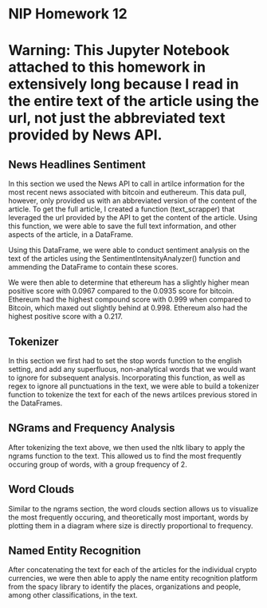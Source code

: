 # NlP Homework 12

# Warning: This Jupyter Notebook attached to this homework in extensively long because I read in the entire text of the article using the url, not just the abbreviated text provided by News API.

## News Headlines Sentiment

In this section we used the News API to call in artilce information for the most recent news associated with bitcoin and euthereum. This data pull, however, only provided us with an abbreviated version of the content of the article. To get the full article, I created a function (text_scrapper) that leveraged the url provided by the API to get the content of the article. Using this function, we were able to save the full text information, and other aspects of the article, in a DataFrame. 

Using this DataFrame, we were able to conduct sentiment analysis on the text of the articles using the SentimentIntensityAnalyzer() function and ammending the DataFrame to contain these scores. 

We were then able to determine that ethereum has a slightly higher mean positive score with 0.0967 compared to the 0.0935 score for bitcoin. Ethereum had the highest compound score with 0.999 when compared to Bitcoin, which maxed out slightly behind at 0.998. Ethereum also had the highest positive score with a 0.217.

## Tokenizer

In this section we first had to set the stop words function to the english setting, and add any superfluous, non-analytical words that we would want to ignore for subsequent analysis. Incorporating this function, as well as regex to ignore all punctuations in the text, we were able to build a tokenizer function to tokenize the text for each of the news artilces previous stored in the DataFrames. 

## NGrams and Frequency Analysis

After tokenizing the text above, we then used the nltk libary to apply the ngrams function to the text. This allowed us to find the most frequently occuring group of words, with a group frequency of 2. 

## Word Clouds

Similar to the ngrams section, the word clouds section allows us to visualize the most frequently occuring, and theoretically most important, words by plotting them in a diagram where size is directly proportional to frequency. 

## Named Entity Recognition

After concatenating the text for each of the articles for the individual crypto currencies, we were then able to apply the name entity recognition platform from the spacy library to identify the places, organizations and people, among other classifications, in the text.

